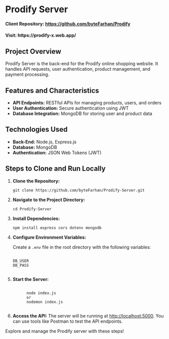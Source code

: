 <h1><strong>Prodify Server</strong></h1>

<h4>Client Repository: <a href="https://github.com/byteFarhan/Prodify">https://github.com/byteFarhan/Prodify</a></h4>
<h4>Visit: https://prodify-x.web.app/ </h4>

<h2><strong>Project Overview</strong></h2>
<p>
  Prodify Server is the back-end for the Prodify online shopping website. It handles API requests, user authentication, product management, and payment processing.
</p>

<h2><strong>Features and Characteristics</strong></h2>
<ul>
  <li><strong>API Endpoints:</strong> RESTful APIs for managing products, users, and orders</li>
  <li><strong>User Authentication:</strong> Secure authentication using JWT</li>
  <li><strong>Database Integration:</strong> MongoDB for storing user and product data</li>
</ul>

<h2><strong>Technologies Used</strong></h2>
<ul>
  <li><strong>Back-End:</strong> Node.js, Express.js</li>
  <li><strong>Database:</strong> MongoDB</li>
  <li><strong>Authentication:</strong> JSON Web Tokens (JWT)</li>
</ul>

<h2><strong>Steps to Clone and Run Locally</strong></h2>
<ol>
  <li><strong>Clone the Repository:</strong>
    <pre><code>git clone https://github.com/byteFarhan/Prodify-Server.git</code></pre>
  </li>
  <li><strong>Navigate to the Project Directory:</strong>
    <pre><code>cd Prodify-Server</code></pre>
  </li>
  <li><strong>Install Dependencies:</strong>
    <pre><code>npm install express cors dotenv mongodb</code></pre>
  </li>
  <li><strong>Configure Environment Variables:</strong>
    <p>Create a <code>.env</code> file in the root directory with the following variables:</p>
    <pre><code>
DB_USER
DB_PASS
    </code></pre>
  </li>
  <li><strong>Start the Server:</strong>
    <pre><code>
      node index.js
      or
      nodemon index.js
    </code></pre>
  </li>
  <li><strong>Access the API:</strong> The server will be running at <a href="http://localhost:5000">http://localhost:5000</a>. You can use tools like Postman to test the API endpoints.</li>
</ol>

<p>Explore and manage the Prodify server with these steps!</p>
